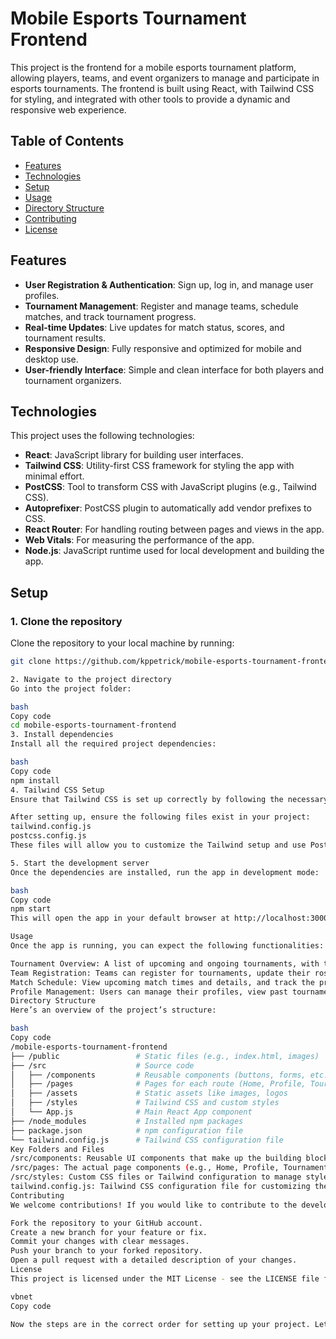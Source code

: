 # Mobile Esports Tournament Frontend

This project is the frontend for a mobile esports tournament platform, allowing players, teams, and event organizers to manage and participate in esports tournaments. The frontend is built using React, with Tailwind CSS for styling, and integrated with other tools to provide a dynamic and responsive web experience.

## Table of Contents

- [Features](#features)
- [Technologies](#technologies)
- [Setup](#setup)
- [Usage](#usage)
- [Directory Structure](#directory-structure)
- [Contributing](#contributing)
- [License](#license)

## Features

- **User Registration & Authentication**: Sign up, log in, and manage user profiles.
- **Tournament Management**: Register and manage teams, schedule matches, and track tournament progress.
- **Real-time Updates**: Live updates for match status, scores, and tournament results.
- **Responsive Design**: Fully responsive and optimized for mobile and desktop use.
- **User-friendly Interface**: Simple and clean interface for both players and tournament organizers.

## Technologies

This project uses the following technologies:

- **React**: JavaScript library for building user interfaces.
- **Tailwind CSS**: Utility-first CSS framework for styling the app with minimal effort.
- **PostCSS**: Tool to transform CSS with JavaScript plugins (e.g., Tailwind CSS).
- **Autoprefixer**: PostCSS plugin to automatically add vendor prefixes to CSS.
- **React Router**: For handling routing between pages and views in the app.
- **Web Vitals**: For measuring the performance of the app.
- **Node.js**: JavaScript runtime used for local development and building the app.

## Setup

### 1. Clone the repository

Clone the repository to your local machine by running:

```bash
git clone https://github.com/kppetrick/mobile-esports-tournament-frontend.git

2. Navigate to the project directory
Go into the project folder:

bash
Copy code
cd mobile-esports-tournament-frontend
3. Install dependencies
Install all the required project dependencies:

bash
Copy code
npm install
4. Tailwind CSS Setup
Ensure that Tailwind CSS is set up correctly by following the necessary setup steps. If Tailwind is not yet installed or configured, you can follow the installation guide from Tailwind CSS Documentation.

After setting up, ensure the following files exist in your project:
tailwind.config.js
postcss.config.js
These files will allow you to customize the Tailwind setup and use PostCSS for processing styles.

5. Start the development server
Once the dependencies are installed, run the app in development mode:

bash
Copy code
npm start
This will open the app in your default browser at http://localhost:3000. Any changes you make to the code will be reflected immediately as the app is running in hot-reload mode.

Usage
Once the app is running, you can expect the following functionalities:

Tournament Overview: A list of upcoming and ongoing tournaments, with the ability to join as a player or team.
Team Registration: Teams can register for tournaments, update their roster, and manage their team details.
Match Schedule: View upcoming match times and details, and track the progress of live matches.
Profile Management: Users can manage their profiles, view past tournament participation, and update personal information.
Directory Structure
Here’s an overview of the project’s structure:

bash
Copy code
/mobile-esports-tournament-frontend
├── /public                 # Static files (e.g., index.html, images)
├── /src                    # Source code
│   ├── /components         # Reusable components (buttons, forms, etc.)
│   ├── /pages              # Pages for each route (Home, Profile, Tournament)
│   ├── /assets             # Static assets like images, logos
│   ├── /styles             # Tailwind CSS and custom styles
│   └── App.js              # Main React App component
├── /node_modules           # Installed npm packages
├── package.json            # npm configuration file
└── tailwind.config.js      # Tailwind CSS configuration file
Key Folders and Files
/src/components: Reusable UI components that make up the building blocks of your pages.
/src/pages: The actual page components (e.g., Home, Profile, Tournament).
/src/styles: Custom CSS files or Tailwind configuration to manage styles across the app.
tailwind.config.js: Tailwind CSS configuration file for customizing the design system.
Contributing
We welcome contributions! If you would like to contribute to the development of this project, follow these steps:

Fork the repository to your GitHub account.
Create a new branch for your feature or fix.
Commit your changes with clear messages.
Push your branch to your forked repository.
Open a pull request with a detailed description of your changes.
License
This project is licensed under the MIT License - see the LICENSE file for more details.

vbnet
Copy code

Now the steps are in the correct order for setting up your project. Let me know if there's an
